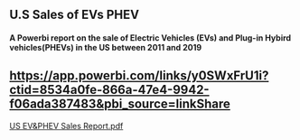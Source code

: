 ## U.S Sales of EVs PHEV

#### A Powerbi report on the sale of Electric Vehicles (EVs) and Plug-in Hybird vehicles(PHEVs) in the US between 2011 and 2019


## https://app.powerbi.com/links/y0SWxFrU1i?ctid=8534a0fe-866a-47e4-9942-f06ada387483&pbi_source=linkShare



[US EV&PHEV Sales Report.pdf](https://github.com/user-attachments/files/15934877/US.EV.PHEV.Sales.Report.pdf)



